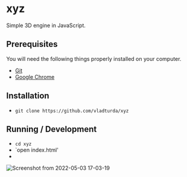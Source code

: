 # xyz
Simple 3D engine in JavaScript.

## Prerequisites

You will need the following things properly installed on your computer.

* [Git](https://git-scm.com/)
* [Google Chrome](https://google.com/chrome/)

## Installation

* `git clone https://github.com/vladturda/xyz`

## Running / Development

* `cd xyz`
* `open index.html'
* 
![Screenshot from 2022-05-03 17-03-19](https://user-images.githubusercontent.com/18373405/166566170-aa18b452-17f5-49f6-9222-2f1459cd15ed.png)
